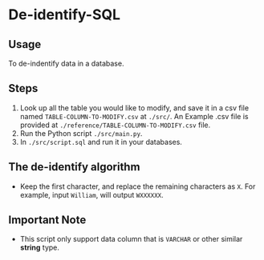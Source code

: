 # De-identify-SQL
## Usage
To de-indentify data in a database.

## Steps
1. Look up all the table you would like to modify, and save it in a csv file named `TABLE-COLUMN-TO-MODIFY.csv` at `./src/`. An Example .csv file is provided at `./reference/TABLE-COLUMN-TO-MODIFY.csv` file.
2. Run the Python script `./src/main.py`.
3. In `./src/script.sql` and run it in your databases.

## The de-identify algorithm

* Keep the first character, and replace the remaining characters as `X`. For example, input `William`, will output `WXXXXXX`.

## Important Note

* This script only support data column that is `VARCHAR` or other similar **string** type.
